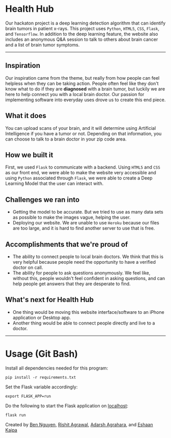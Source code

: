 # Health Hub

Our hackaton project is a deep learning detection algorithm that can identify brain tumors in patient x-rays. This project uses `Python`, `HTML5`, `CSS`, `Flask`, and `Tensorflow`. In addition to the deep learning feature, the website also includes an anonymous Q&A session to talk to others about brain cancer and a list of brain tumor symptoms.

-------------------------------------------
## Inspiration
Our inspiration came from the theme, but really from how people can feel helpless when they can be taking action. People often feel like they don't know what to do if they are **diagnosed** with a brain tumor, but luckily we are here to help connect you with a local brain doctor. Our passion for implementing software into everyday uses drove us to create this end piece.

## What it does
You can upload scans of your brain, and it will determine using Artificial Intelligence if you have a tumor or not. Depending on that information, you can choose to talk to a brain doctor in your zip code area.

## How we built it
First, we used `Flask` to communicate with a backend. Using `HTML5` and `CSS` as our front end, we were able to make the website very accessible and using `Python` associated through `Flask`, we were able to create a Deep Learning Model that the user can interact with.

## Challenges we ran into
- Getting the model to be accurate. But we tried to use as many data sets as possible to make the images vague, helping the user.
- Deploying our website. We are unable to use `Heroku` because our files are too large, and it is hard to find another server to use that is free.

## Accomplishments that we're proud of
- The ability to connect people to local brain doctors. We think that this is very helpful because people need the opportunity to have a verified doctor on call.
- The ability for people to ask questions anonymously. We feel like, without this, people wouldn't feel confident in asking questions, and can help people get answers that they are desperate to find.

## What's next for Health Hub
- One thing would be moving this website interface/software to an iPhone application or Desktop app.
- Another thing would be able to connect people directly and live to a doctor.

----------------------
# Usage (Git Bash)

Install all dependencies needed for this program:
```
pip install -r requirements.txt
```

Set the Flask variable accordingly:
```
export FLASK_APP=run
```

Do the following to start the Flask application on [localhost](http://127.0.0.1:5000):
```
flask run
```


Created by [Ben Nguyen](https://github.com/BenVN123), [Rishit Agrawal](https://github.com/RishitAgrawal06), [Adarsh Agrahara](https://github.com/boogeyman-is-back-at-crabfest), and [Eshaan Kaipa](https://github.com/epicesh)
